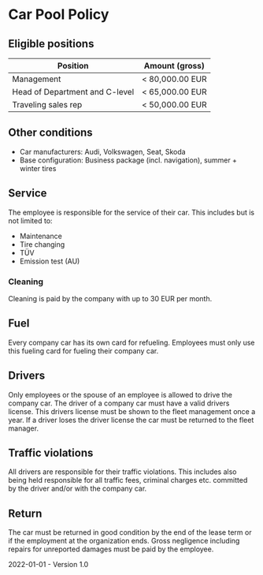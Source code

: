 # Car Pool Policy

## Eligible positions

| Position             | Amount (gross)    |
| -------------------- | ----------------- |
| Management           | < 80,000.00 EUR   |
| Head of Department and C-level   | < 65,000.00 EUR   |
| Traveling sales rep | < 50,000.00 EUR   |

## Other conditions

* Car manufacturers: Audi, Volkswagen, Seat, Skoda
* Base configuration: Business package (incl. navigation), summer + winter tires

## Service

The employee is responsible for the service of their car. This includes but is not limited to:

* Maintenance
* Tire changing
* TÜV
* Emission test (AU)

### Cleaning

Cleaning is paid by the company with up to 30 EUR per month.

## Fuel

Every company car has its own card for refueling. Employees must only use this fueling card for fueling their company car.

## Drivers

Only employees or the spouse of an employee is allowed to drive the company car. The driver of a company car must have a valid drivers license. This drivers license must be shown to the fleet management once a year. If a driver loses the driver license the car must be returned to the fleet manager.

## Traffic violations

All drivers are responsible for their traffic violations. This includes also being held responsible for all traffic fees, criminal charges etc. committed by the driver and/or with the company car.

## Return

The car must be returned in good condition by the end of the lease term or if the employment at the organization ends. Gross negligence including repairs for unreported damages must be paid by the employee.



2022-01-01 - Version 1.0
